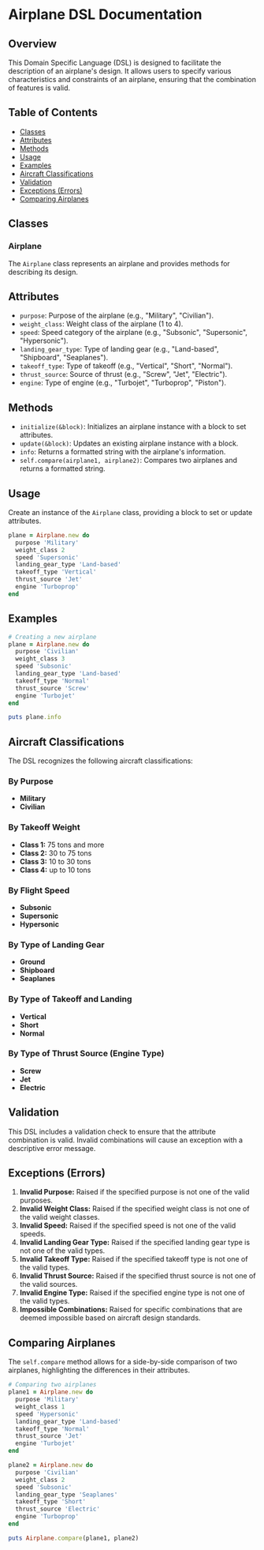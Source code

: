# Airplane DSL Documentation

## Overview

This Domain Specific Language (DSL) is designed to facilitate the description of an airplane's design. It allows users to specify various characteristics and constraints of an airplane, ensuring that the combination of features is valid.

## Table of Contents

- [Classes](#classes)
- [Attributes](#attributes)
- [Methods](#methods)
- [Usage](#usage)
- [Examples](#examples)
- [Aircraft Classifications](#aircraft-classifications)
- [Validation](#validation)
- [Exceptions (Errors)](#exceptions-errors)
- [Comparing Airplanes](#comparing-airplanes)

## Classes

### Airplane

The `Airplane` class represents an airplane and provides methods for describing its design.

## Attributes

- `purpose`: Purpose of the airplane (e.g., "Military", "Civilian").
- `weight_class`: Weight class of the airplane (1 to 4).
- `speed`: Speed category of the airplane (e.g., "Subsonic", "Supersonic", "Hypersonic").
- `landing_gear_type`: Type of landing gear (e.g., "Land-based", "Shipboard", "Seaplanes").
- `takeoff_type`: Type of takeoff (e.g., "Vertical", "Short", "Normal").
- `thrust_source`: Source of thrust (e.g., "Screw", "Jet", "Electric").
- `engine`: Type of engine (e.g., "Turbojet", "Turboprop", "Piston").

## Methods

- `initialize(&block)`: Initializes an airplane instance with a block to set attributes.
- `update(&block)`: Updates an existing airplane instance with a block.
- `info`: Returns a formatted string with the airplane's information.
- `self.compare(airplane1, airplane2)`: Compares two airplanes and returns a formatted string.

## Usage

Create an instance of the `Airplane` class, providing a block to set or update attributes.

```ruby
plane = Airplane.new do
  purpose 'Military'
  weight_class 2
  speed 'Supersonic'
  landing_gear_type 'Land-based'
  takeoff_type 'Vertical'
  thrust_source 'Jet'
  engine 'Turboprop'
end
```

## Examples

```ruby
# Creating a new airplane
plane = Airplane.new do
  purpose 'Civilian'
  weight_class 3
  speed 'Subsonic'
  landing_gear_type 'Land-based'
  takeoff_type 'Normal'
  thrust_source 'Screw'
  engine 'Turbojet'
end

puts plane.info
```

## Aircraft Classifications

The DSL recognizes the following aircraft classifications:

### By Purpose

- **Military**
- **Civilian**

### By Takeoff Weight

- **Class 1:** 75 tons and more
- **Class 2:** 30 to 75 tons
- **Class 3:** 10 to 30 tons
- **Class 4:** up to 10 tons

### By Flight Speed

- **Subsonic**
- **Supersonic**
- **Hypersonic**

### By Type of Landing Gear

- **Ground**
- **Shipboard**
- **Seaplanes**

### By Type of Takeoff and Landing

- **Vertical**
- **Short**
- **Normal**

### By Type of Thrust Source (Engine Type)

- **Screw**
- **Jet**
- **Electric**

## Validation

This DSL includes a validation check to ensure that the attribute combination is valid. Invalid combinations will cause an exception with a descriptive error message.

## Exceptions (Errors)

1. **Invalid Purpose:** Raised if the specified purpose is not one of the valid purposes.
2. **Invalid Weight Class:** Raised if the specified weight class is not one of the valid weight classes.
3. **Invalid Speed:** Raised if the specified speed is not one of the valid speeds.
4. **Invalid Landing Gear Type:** Raised if the specified landing gear type is not one of the valid types.
5. **Invalid Takeoff Type:** Raised if the specified takeoff type is not one of the valid types.
6. **Invalid Thrust Source:** Raised if the specified thrust source is not one of the valid sources.
7. **Invalid Engine Type:** Raised if the specified engine type is not one of the valid types.
8. **Impossible Combinations:** Raised for specific combinations that are deemed impossible based on aircraft design standards.


## Comparing Airplanes

The `self.compare` method allows for a side-by-side comparison of two airplanes, highlighting the differences in their attributes.

```ruby
# Comparing two airplanes
plane1 = Airplane.new do
  purpose 'Military'
  weight_class 1
  speed 'Hypersonic'
  landing_gear_type 'Land-based'
  takeoff_type 'Normal'
  thrust_source 'Jet'
  engine 'Turbojet'
end

plane2 = Airplane.new do
  purpose 'Civilian'
  weight_class 2
  speed 'Subsonic'
  landing_gear_type 'Seaplanes'
  takeoff_type 'Short'
  thrust_source 'Electric'
  engine 'Turboprop'
end

puts Airplane.compare(plane1, plane2)
```